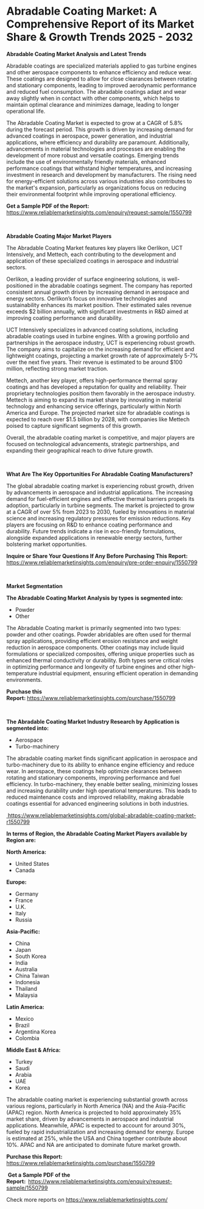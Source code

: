 <p><h1>Abradable Coating Market: A Comprehensive Report of its Market Share & Growth Trends 2025 - 2032</h1></p><p><strong>Abradable Coating Market Analysis and Latest Trends</strong></p>
<p><p>Abradable coatings are specialized materials applied to gas turbine engines and other aerospace components to enhance efficiency and reduce wear. These coatings are designed to allow for close clearances between rotating and stationary components, leading to improved aerodynamic performance and reduced fuel consumption. The abradable coatings adapt and wear away slightly when in contact with other components, which helps to maintain optimal clearance and minimizes damage, leading to longer operational life.</p><p>The Abradable Coating Market is expected to grow at a CAGR of 5.8% during the forecast period. This growth is driven by increasing demand for advanced coatings in aerospace, power generation, and industrial applications, where efficiency and durability are paramount. Additionally, advancements in material technologies and processes are enabling the development of more robust and versatile coatings. Emerging trends include the use of environmentally friendly materials, enhanced performance coatings that withstand higher temperatures, and increasing investment in research and development by manufacturers. The rising need for energy-efficient solutions across various industries also contributes to the market's expansion, particularly as organizations focus on reducing their environmental footprint while improving operational efficiency.</p></p>
<p><strong>Get a Sample PDF of the Report:&nbsp;</strong> <a href="https://www.reliablemarketinsights.com/enquiry/request-sample/1550799?utm_campaign=2197&utm_medium=2&utm_source=Github&utm_content=ia&utm_term=31032025&utm_id=abradable-coating">https://www.reliablemarketinsights.com/enquiry/request-sample/1550799</a></p>
<p>&nbsp;</p>
<p><strong>Abradable Coating Major Market Players</strong></p>
<p><p>The Abradable Coating Market features key players like Oerlikon, UCT Intensively, and Mettech, each contributing to the development and application of these specialized coatings in aerospace and industrial sectors. </p><p>Oerlikon, a leading provider of surface engineering solutions, is well-positioned in the abradable coatings segment. The company has reported consistent annual growth driven by increasing demand in aerospace and energy sectors. Oerlikon’s focus on innovative technologies and sustainability enhances its market position. Their estimated sales revenue exceeds $2 billion annually, with significant investments in R&D aimed at improving coating performance and durability.</p><p>UCT Intensively specializes in advanced coating solutions, including abradable coatings used in turbine engines. With a growing portfolio and partnerships in the aerospace industry, UCT is experiencing robust growth. The company aims to capitalize on the increasing demand for efficient and lightweight coatings, projecting a market growth rate of approximately 5-7% over the next five years. Their revenue is estimated to be around $100 million, reflecting strong market traction.</p><p>Mettech, another key player, offers high-performance thermal spray coatings and has developed a reputation for quality and reliability. Their proprietary technologies position them favorably in the aerospace industry. Mettech is aiming to expand its market share by innovating in material technology and enhancing service offerings, particularly within North America and Europe. The projected market size for abradable coatings is expected to reach over $1.5 billion by 2028, with companies like Mettech poised to capture significant segments of this growth.</p><p>Overall, the abradable coating market is competitive, and major players are focused on technological advancements, strategic partnerships, and expanding their geographical reach to drive future growth.</p></p>
<p>&nbsp;</p>
<p><strong>What Are The Key Opportunities For Abradable Coating Manufacturers?</strong></p>
<p><p>The global abradable coating market is experiencing robust growth, driven by advancements in aerospace and industrial applications. The increasing demand for fuel-efficient engines and effective thermal barriers propels its adoption, particularly in turbine segments. The market is projected to grow at a CAGR of over 5% from 2023 to 2030, fueled by innovations in material science and increasing regulatory pressures for emission reductions. Key players are focusing on R&D to enhance coating performance and durability. Future trends indicate a rise in eco-friendly formulations, alongside expanded applications in renewable energy sectors, further bolstering market opportunities.</p></p>
<p><strong>Inquire or Share Your Questions If Any Before Purchasing This Report:</strong> <a href="https://www.reliablemarketinsights.com/enquiry/pre-order-enquiry/1550799?utm_campaign=2197&utm_medium=2&utm_source=Github&utm_content=ia&utm_term=31032025&utm_id=abradable-coating">https://www.reliablemarketinsights.com/enquiry/pre-order-enquiry/1550799</a></p>
<p>&nbsp;</p>
<p><strong>Market Segmentation</strong></p>
<p><strong>The Abradable Coating Market Analysis by types is segmented into:</strong></p>
<p><ul><li>Powder</li><li>Other</li></ul></p>
<p><p>The Abradable Coating market is primarily segmented into two types: powder and other coatings. Powder abridables are often used for thermal spray applications, providing efficient erosion resistance and weight reduction in aerospace components. Other coatings may include liquid formulations or specialized composites, offering unique properties such as enhanced thermal conductivity or durability. Both types serve critical roles in optimizing performance and longevity of turbine engines and other high-temperature industrial equipment, ensuring efficient operation in demanding environments.</p></p>
<p><strong>Purchase this Report:&nbsp;</strong><a href="https://www.reliablemarketinsights.com/purchase/1550799?utm_campaign=2197&utm_medium=2&utm_source=Github&utm_content=ia&utm_term=31032025&utm_id=abradable-coating">https://www.reliablemarketinsights.com/purchase/1550799</a></p>
<p>&nbsp;</p>
<p><strong>The Abradable Coating Market Industry Research by Application is segmented into:</strong></p>
<p><ul><li>Aerospace</li><li>Turbo-machinery</li></ul></p>
<p><p>The abradable coating market finds significant application in aerospace and turbo-machinery due to its ability to enhance engine efficiency and reduce wear. In aerospace, these coatings help optimize clearances between rotating and stationary components, improving performance and fuel efficiency. In turbo-machinery, they enable better sealing, minimizing losses and increasing durability under high operational temperatures. This leads to reduced maintenance costs and improved reliability, making abradable coatings essential for advanced engineering solutions in both industries.</p></p>
<p><a href="https://www.reliablemarketinsights.com/global-abradable-coating-market-r1550799?utm_campaign=2197&utm_medium=2&utm_source=Github&utm_content=ia&utm_term=31032025&utm_id=abradable-coating">&nbsp;https://www.reliablemarketinsights.com/global-abradable-coating-market-r1550799</a></p>
<p><strong>In terms of Region, the Abradable Coating Market Players available by Region are:</strong></p>
<p>
    <p> <strong> North America: </strong>
        <ul>
            <li>United States</li>
            <li>Canada</li>
        </ul>
        </p> 
    <p> <strong> Europe: </strong>
        <ul>
            <li>Germany</li>
            <li>France</li>
            <li>U.K.</li>
            <li>Italy</li>
            <li>Russia</li>
        </ul>
        </p> 
    <p> <strong> Asia-Pacific: </strong>
        <ul>
            <li>China</li>
            <li>Japan</li>
            <li>South Korea</li>
            <li>India</li>
            <li>Australia</li>
            <li>China Taiwan</li>
            <li>Indonesia</li>
            <li>Thailand</li>
            <li>Malaysia</li>
        </ul>
        </p> 
    <p> <strong> Latin America: </strong>
        <ul>
            <li>Mexico</li>
            <li>Brazil</li>
            <li>Argentina Korea</li>
            <li>Colombia</li>
        </ul>
        </p> 
    <p> <strong> Middle East & Africa: </strong>
        <ul>
            <li>Turkey</li>
            <li>Saudi</li>
            <li>Arabia</li>
            <li>UAE</li>
            <li>Korea</li>
        </ul>
    </p>
    </p>
<p><p>The abradable coating market is experiencing substantial growth across various regions, particularly in North America (NA) and the Asia-Pacific (APAC) region. North America is projected to hold approximately 35% market share, driven by advancements in aerospace and industrial applications. Meanwhile, APAC is expected to account for around 30%, fueled by rapid industrialization and increasing demand for energy. Europe is estimated at 25%, while the USA and China together contribute about 10%. APAC and NA are anticipated to dominate future market growth.</p></p>
<p><strong>Purchase this Report: </strong><a href="https://www.reliablemarketinsights.com/purchase/1550799?utm_campaign=2197&utm_medium=2&utm_source=Github&utm_content=ia&utm_term=31032025&utm_id=abradable-coating">https://www.reliablemarketinsights.com/purchase/1550799</a></p>
<p>&nbsp;<strong>Get a Sample PDF of the Report:&nbsp;&nbsp;</strong><a href="https://www.reliablemarketinsights.com/enquiry/request-sample/1550799?utm_campaign=2197&utm_medium=2&utm_source=Github&utm_content=ia&utm_term=31032025&utm_id=abradable-coating">https://www.reliablemarketinsights.com/enquiry/request-sample/1550799</a></p>
<p><strong></strong></p>
<p>Check more reports on <a href="https://www.reliablemarketinsights.com/?utm_campaign=2197&utm_medium=2&utm_source=Github&utm_content=ia&utm_term=31032025&utm_id=abradable-coating">https://www.reliablemarketinsights.com/</a></p>
